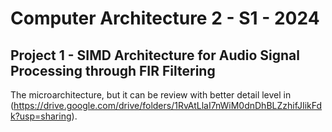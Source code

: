 # Computer Architecture 2 - S1 - 2024
## Project 1 - SIMD Architecture for Audio Signal Processing through FIR Filtering


The microarchitecture, but it can be review with better detail level in (https://drive.google.com/drive/folders/1RvAtLlaI7nWiM0dnDhBLZzhifJIikFdk?usp=sharing).

